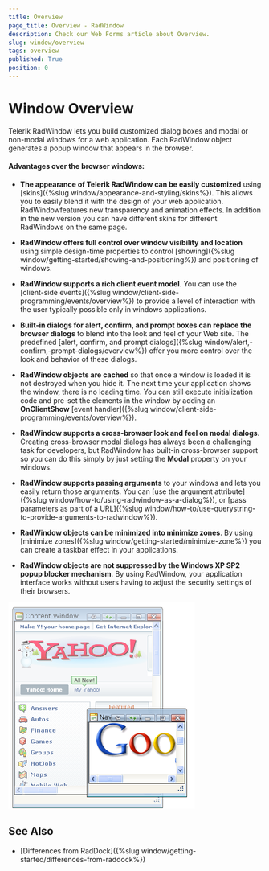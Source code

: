 ```yaml
---
title: Overview
page_title: Overview - RadWindow
description: Check our Web Forms article about Overview.
slug: window/overview
tags: overview
published: True
position: 0
---
```


# Window Overview

Telerik RadWindow lets you build customized dialog boxes and modal or non-modal windows for a web application. Each RadWindow object generates a popup window that appears in the browser. 


#### Advantages over the browser windows:

* **The appearance of Telerik RadWindow can be easily customized** using [skins]({%slug window/appearance-and-styling/skins%}). This allows you to easily blend it with the design of your web application. RadWindowfeatures new transparency and animation effects. In addition in the new version you can have different skins for different RadWindows on the same page.

* **RadWindow offers full control over window visibility and location** using simple design-time properties to control [showing]({%slug window/getting-started/showing-and-positioning%}) and positioning of windows.

* **RadWindow supports a rich client event model**. You can use the [client-side events]({%slug window/client-side-programming/events/overview%}) to provide a level of interaction with the user typically possible only in windows applications.

* **Built-in dialogs for alert, confirm, and prompt boxes can replace the browser dialogs** to blend into the look and feel of your Web site. The predefined [alert, confirm, and prompt dialogs]({%slug window/alert,-confirm,-prompt-dialogs/overview%}) offer you more control over the look and behavior of these dialogs.

* **RadWindow objects are cached** so that once a window is loaded it is not destroyed when you hide it. The next time your application shows the window, there is no loading time. You can still execute initialization code and pre-set the elements in the window by adding an **OnClientShow** [event handler]({%slug window/client-side-programming/events/overview%}).

* **RadWindow supports a cross-browser look and feel on modal dialogs.** Creating cross-browser modal dialogs has always been a challenging task for developers, but RadWindow has built-in cross-browser support so you can do this simply by just setting the **Modal** property on your windows.

* **RadWindow supports passing arguments** to your windows and lets you easily return those arguments. You can [use the argument attribute]({%slug window/how-to/using-radwindow-as-a-dialog%}), or [pass parameters as part of a URL]({%slug window/how-to/use-querystring-to-provide-arguments-to-radwindow%}).

* **RadWindow objects can be minimized into minimize zones**. By using [minimize zones]({%slug window/getting-started/minimize-zone%}) you can create a taskbar effect in your applications.

* **RadWindow objects are not suppressed by the Windows XP SP2 popup blocker mechanism**. By using RadWindow, your application interface works without users having to adjust the security settings of their browsers.

![](images/window-vistawindows.png)

## See Also

 * [Differences from RadDock]({%slug window/getting-started/differences-from-raddock%})
